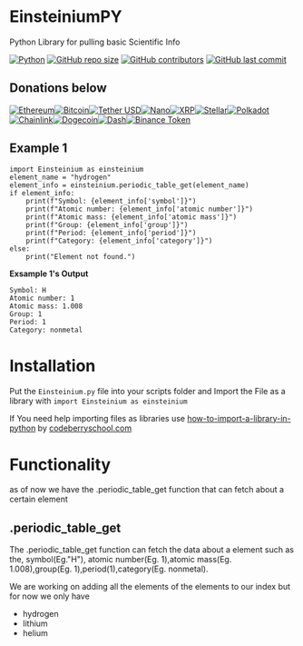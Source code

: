 # EinsteiniumPY
Python Library for pulling basic Scientific Info

[![Python](https://img.shields.io/badge/python-3.9%2B-blue)](https://www.python.org/downloads/)
[![GitHub repo size](https://img.shields.io/github/repo-size/TheBruschettaBrother/EinsteiniumPY)](https://github.com/TheBruschettaBrother/EinsteiniumPY)
[![GitHub contributors](https://img.shields.io/github/contributors/TheBruschettaBrother/EinsteiniumPY)](https://github.com/TheBruschettaBrother/EinsteiniumPY/graphs/contributors)
[![GitHub last commit](https://img.shields.io/github/last-commit/TheBruschettaBrother/EinsteiniumPY)](https://github.com/TheBruschettaBrother/EinsteiniumPY/commits/master)

## Donations below

[![Ethereum](https://img.shields.io/badge/Ethereum-3C3C3D?style=for-the-badge&logo=ethereum&logoColor=white)](https://etherscan.io/address/0x872C3ea985120bE349182Ce8087442D5D51115a0)[![Bitcoin](https://img.shields.io/badge/Bitcoin-F7931A?style=for-the-badge&logo=bitcoin&logoColor=white)](https://mempool.space/address/bc1qk6l6s65q90s6gsfwp35h4gymxhxkt5x0fcq3p8)[![Tether USD](https://img.shields.io/badge/USDT-Tether%20USD-29B6AF?style=for-the-badge&logo=tether)](https://etherscan.io/address/0x872C3ea985120bE349182Ce8087442D5D51115a0)[![Nano](https://img.shields.io/badge/NANO-Nano-4A90E2?style=for-the-badge&logo=nano)](https://www.nanolooker.com/account/nano_1sc1dd1p6gi95i1sueposfbub1p9pxuuoqi8ttyjrfernuchrueqsxpfn48r)[![XRP](https://img.shields.io/badge/XRP-XRP-ED287B?style=for-the-badge&logo=xrp)](https://xrpscan.com/account/rHRLASZHdw3NWHsz1Vbk3Uz5ujXDEBTaQE)[![Stellar](https://img.shields.io/badge/XLM-Stellar-08B6FF?style=for-the-badge&logo=stellar)](https://stellar.expert/explorer/public/account/GDLSW7LQCBSZCEOHV4SDQDYEZ7PUV4SEDQ3DNQDMWCBCAP3M7L24MNJI)[![Polkadot](https://img.shields.io/badge/DOT-Polkadot-E6007A?style=for-the-badge&logo=polkadot)](https://polkadot.network/)[![Chainlink](https://img.shields.io/badge/LINK-Chainlink-2C3E50?style=for-the-badge&logo=chainlink)](https://chain.link/)[![Dogecoin](https://img.shields.io/badge/DOGE-Dogecoin-C2A633?style=for-the-badge&logo=dogecoin)](https://dogecoin.com/)[![Dash](https://img.shields.io/badge/DASH-Dash-008DE4?style=for-the-badge&logo=dash)](https://dash.org/)[![Binance Token](https://img.shields.io/badge/BNB-Binance%20Token-F3BA2F?style=for-the-badge&logo=binance)](https://www.binance.com/en/trade/BNB_USDT)



## Example 1
```
import Einsteinium as einsteinium
element_name = "hydrogen"
element_info = einsteinium.periodic_table_get(element_name)
if element_info:
    print(f"Symbol: {element_info['symbol']}")
    print(f"Atomic number: {element_info['atomic number']}")
    print(f"Atomic mass: {element_info['atomic mass']}")
    print(f"Group: {element_info['group']}")
    print(f"Period: {element_info['period']}")
    print(f"Category: {element_info['category']}")
else:
    print("Element not found.")
```
**Exsample 1's Output**
```
Symbol: H
Atomic number: 1
Atomic mass: 1.008
Group: 1
Period: 1
Category: nonmetal
```

# Installation
Put the ```Einsteinium.py``` file into your scripts folder and Import the File as a library with
```import Einsteinium as einsteinium```

If You need help importing files as libraries use [how-to-import-a-library-in-python](https://codeberryschool.com/blog/en/how-to-import-a-library-in-python/) by [codeberryschool.com](codeberryschool.com)

# Functionality
as of now we have the .periodic_table_get function that can fetch about a certain element

## .periodic_table_get

The .periodic_table_get function can fetch the data about a element such as the, symbol(Eg."H"), atomic number(Eg. 1),atomic mass(Eg. 1.008),group(Eg. 1),period(1),category(Eg. nonmetal). 


We are working on adding all the elements of the elements to our index but for now we only have
- hydrogen
- lithium
- helium

